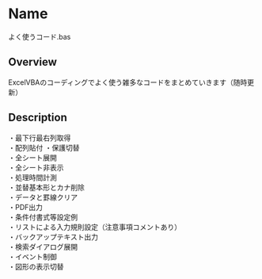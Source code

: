 # Name
よく使うコード.bas
## Overview
ExcelVBAのコーディングでよく使う雑多なコードをまとめていきます（随時更新）
## Description
・最下行最右列取得  
・配列貼付
・保護切替  
・全シート展開  
・全シート非表示  
・処理時間計測  
・並替基本形とカナ削除  
・データと罫線クリア  
・PDF出力  
・条件付書式等設定例  
・リストによる入力規則設定（注意事項コメントあり）  
・バックアップテキスト出力  
・検索ダイアログ展開  
・イベント制御  
・図形の表示切替

